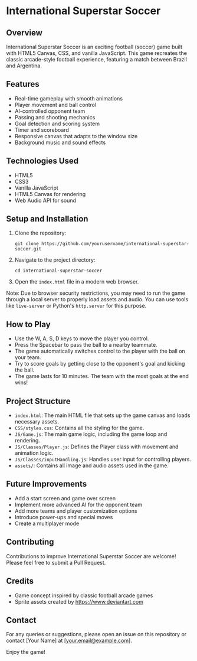 # International Superstar Soccer

## Overview

International Superstar Soccer is an exciting football (soccer) game built with HTML5 Canvas, CSS, and vanilla JavaScript. This game recreates the classic arcade-style football experience, featuring a match between Brazil and Argentina.

## Features

- Real-time gameplay with smooth animations
- Player movement and ball control
- AI-controlled opponent team
- Passing and shooting mechanics
- Goal detection and scoring system
- Timer and scoreboard
- Responsive canvas that adapts to the window size
- Background music and sound effects

## Technologies Used

- HTML5
- CSS3
- Vanilla JavaScript
- HTML5 Canvas for rendering
- Web Audio API for sound

## Setup and Installation

1. Clone the repository:
   ```
   git clone https://github.com/yourusername/international-superstar-soccer.git
   ```

2. Navigate to the project directory:
   ```
   cd international-superstar-soccer
   ```

3. Open the `index.html` file in a modern web browser.

Note: Due to browser security restrictions, you may need to run the game through a local server to properly load assets and audio. You can use tools like `live-server` or Python's `http.server` for this purpose.

## How to Play

- Use the W, A, S, D keys to move the player you control.
- Press the Spacebar to pass the ball to a nearby teammate.
- The game automatically switches control to the player with the ball on your team.
- Try to score goals by getting close to the opponent's goal and kicking the ball.
- The game lasts for 10 minutes. The team with the most goals at the end wins!

## Project Structure

- `index.html`: The main HTML file that sets up the game canvas and loads necessary assets.
- `CSS/styles.css`: Contains all the styling for the game.
- `JS/Game.js`: The main game logic, including the game loop and rendering.
- `JS/Classes/Player.js`: Defines the Player class with movement and animation logic.
- `JS/Classes/inputHandling.js`: Handles user input for controlling players.
- `assets/`: Contains all image and audio assets used in the game.

## Future Improvements

- Add a start screen and game over screen
- Implement more advanced AI for the opponent team
- Add more teams and player customization options
- Introduce power-ups and special moves
- Create a multiplayer mode

## Contributing

Contributions to improve International Superstar Soccer are welcome! Please feel free to submit a Pull Request.

## Credits

- Game concept inspired by classic football arcade games
- Sprite assets created by https://www.deviantart.com

## Contact

For any queries or suggestions, please open an issue on this repository or contact [Your Name] at [your.email@example.com].

Enjoy the game!
